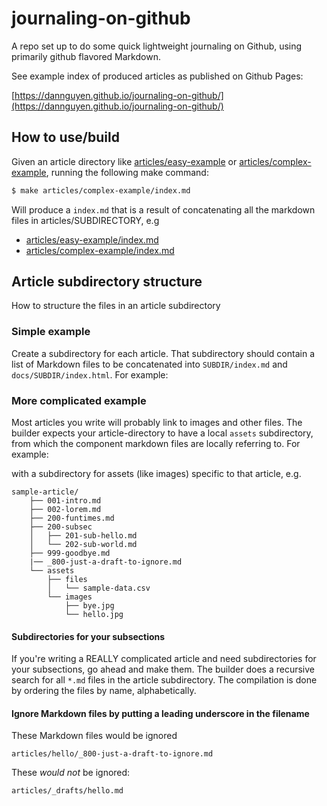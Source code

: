 # journaling-on-github


A repo set up to do some quick lightweight journaling on Github, using primarily github flavored Markdown.

See example index of produced articles as published on Github Pages: 

[https://dannguyen.github.io/journaling-on-github/](https://dannguyen.github.io/journaling-on-github/)

## How to use/build

Given an article directory like [articles/easy-example](articles/easy-example) or [articles/complex-example](articles/complex-example), running the following make command:

```sh
$ make articles/complex-example/index.md
```

Will produce a `index.md` that is a result of concatenating all the markdown files in articles/SUBDIRECTORY, e.g

- [articles/easy-example/index.md](articles/easy-example/index.md)  
- [articles/complex-example/index.md](articles/complex-example/index.md)



## Article subdirectory structure

How to structure the files in an article subdirectory

### Simple example

Create a subdirectory for each article. That subdirectory should contain a list of Markdown files to be concatenated into `SUBDIR/index.md` and `docs/SUBDIR/index.html`. For example:



### More complicated example

Most articles you write will probably link to images and other files. The builder expects your article-directory to have a local `assets` subdirectory, from which the component markdown files are locally referring to. For example:

with a subdirectory for assets (like images) specific to that article, e.g.

```
sample-article/
    ├── 001-intro.md
    ├── 002-lorem.md
    ├── 200-funtimes.md
    ├── 200-subsec
    │   ├── 201-sub-hello.md
    │   └── 202-sub-world.md
    ├── 999-goodbye.md
    |── _800-just-a-draft-to-ignore.md
    └── assets
        ├── files
        │   └── sample-data.csv
        └── images
            ├── bye.jpg
            └── hello.jpg
```

#### Subdirectories for your subsections

If you're writing a REALLY complicated article and need subdirectories for your subsections, go ahead and make them. The builder does a recursive search for all `*.md` files in the article subdirectory. The compilation is done by ordering the files by name, alphabetically.


#### Ignore Markdown files by putting a leading underscore in the filename

These Markdown files would be ignored

```
articles/hello/_800-just-a-draft-to-ignore.md
```

These *would not* be ignored:

```sh
articles/_drafts/hello.md
```






